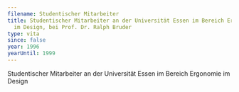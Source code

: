 ```yaml
---
filename: Studentischer Mitarbeiter
title: Studentischer Mitarbeiter an der Universität Essen im Bereich Ergonomie
  im Design, bei Prof. Dr. Ralph Bruder
type: vita
since: false
year: 1996
yearUntil: 1999
---
```

Studentischer Mitarbeiter an der Universität Essen im Bereich Ergonomie im Design
